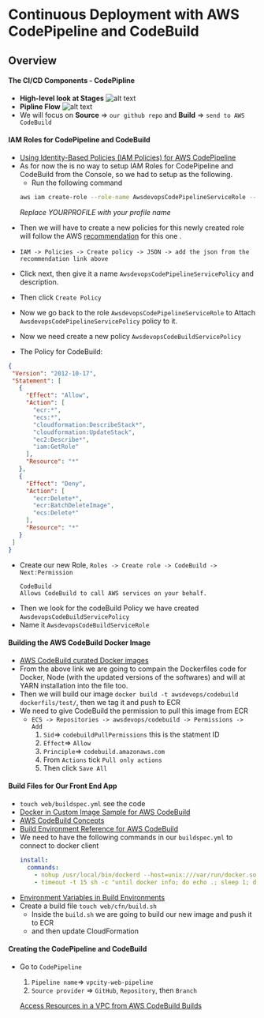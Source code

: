 # Continuous Deployment with AWS CodePipeline and CodeBuild

## Overview
#### The CI/CD Components - CodePipline
  * **High-level look at Stages**
    ![alt text](https://docs.aws.amazon.com/codepipeline/latest/userguide/images/Hi-Level-PipelineFlow.png)
  * **Pipline Flow**
    ![alt text](https://docs.aws.amazon.com/codepipeline/latest/userguide/images/PipelineFlow.png)
  * We will focus on **Source** => `our github repo` and **Build** => `send to AWS CodeBuild`



#### IAM Roles for CodePipeline and CodeBuild
  * [Using Identity-Based Policies (IAM Policies) for AWS CodePipeline ](https://docs.aws.amazon.com/codepipeline/latest/userguide/iam-identity-based-access-control.html#how-to-custom-role)
  * As for now the is no way to setup IAM Roles for CodePipeline and CodeBuild from the Console, so we had to setup as the following.
    - Run the following command
    ```bash
    aws iam create-role --role-name AwsdevopsCodePipelineServiceRole --assume-role-policy-document '{"Version":"2012-10-17","Statement":{"Effect":"Allow","Principal":{"Service":"codepipeline.amazonaws.com"},"Action":"sts:AssumeRole"}}' --profile YOURPROFILE
    ```
    *Replace YOURPROFILE with your profile name*
  
  - Then we will have to create a new policies for this newly created role will follow the AWS [recommendation](https://docs.aws.amazon.com/codepipeline/latest/userguide/how-to-custom-role.html) for this one .
  - `IAM -> Policies -> Create policy -> JSON -> add the json from the recommendation link above`
  - Click next, then give it a name `AwsdevopsCodePipelineServicePolicy` and description.
  - Then click `Create Policy`
  - Now we go back to the role `AwsdevopsCodePipelineServiceRole` to Attach `AwsdevopsCodePipelineServicePolicy` policy to it. 
  
  - Now we need create a new policy `AwsdevopsCodeBuildServicePolicy`
  - The Policy for CodeBuild:
   ```json
   {
    "Version": "2012-10-17",
    "Statement": [
      {
        "Effect": "Allow",
        "Action": [
          "ecr:*",
          "ecs:*",
          "cloudformation:DescribeStack*",
          "cloudformation:UpdateStack",
          "ec2:Describe*",
          "iam:GetRole"
        ],
        "Resource": "*"
      },
      {
        "Effect": "Deny",
        "Action": [
          "ecr:Delete*",
          "ecr:BatchDeleteImage",
          "ecs:Delete*"
        ],
        "Resource": "*"
      }
    ]
  }
  ```
  - Create our new Role, `Roles -> Create role -> CodeBuild -> Next:Permission`
    ```    
    CodeBuild
    Allows CodeBuild to call AWS services on your behalf.
    ```
  - Then we look for the codeBuild Policy we have created `AwsdevopsCodeBuildServicePolicy`
  - Name it `AwsdevopsCodeBuildServiceRole`



#### Building the AWS CodeBuild Docker Image
  * [AWS CodeBuild curated Docker images](https://github.com/aws/aws-codebuild-docker-images/tree/master/ubuntu)
  * From the above link we are going to compain the Dockerfiles code for Docker, Node (with the updated versions of the softwares) and will at YARN installation into the file too.
  * Then we will build our image `docker build -t awsdevops/codebuild dockerfils/test/`, then we tag it and push to ECR
  * We need to give CodeBuild the permission to pull this image from ECR
    - `ECS -> Repositories -> awsdevops/codebuild -> Permissions -> Add`
       1. `Sid`=> `codebuildPullPermissions` this is the statment ID
       2. `Effect`=> `Allow`
       3. `Principle`=> `codebuild.amazonaws.com`
       4. From `Actions` tick `Pull only actions`
       5. Then click `Save All`


#### Build Files for Our Front End App
  * `touch web/buildspec.yml` see the code
  * [Docker in Custom Image Sample for AWS CodeBuild](https://docs.aws.amazon.com/codebuild/latest/userguide/sample-docker-custom-image.html)
  * [AWS CodeBuild Concepts](https://docs.aws.amazon.com/codebuild/latest/userguide/concepts.html#concepts-how-it-works)
  * [Build Environment Reference for AWS CodeBuild](https://docs.aws.amazon.com/codebuild/latest/userguide/build-env-ref.html#build-env-ref-env-vars)
  * We need to have the following commands in our `buildspec.yml` to connect to docker client
    ```yaml
    install:
      commands:
        - nohup /usr/local/bin/dockerd --host=unix:///var/run/docker.sock --host=tcp://0.0.0.0:2375 --storage-driver=overlay&
        - timeout -t 15 sh -c "until docker info; do echo .; sleep 1; done"
    ```
  * [Environment Variables in Build Environments](https://docs.aws.amazon.com/codebuild/latest/userguide/build-env-ref-env-vars.html)
  * Create a build file `touch web/cfn/build.sh`
    - Inside the `build.sh` we are going to build our new image and push it to ECR
    - and then update CloudFormation


#### Creating the CodePipeline and CodeBuild
  * Go to `CodePipeline`
    1. `Pipeline name`=> `vpcity-web-pipeline`
    2. `Source provider` => `GitHub`, `Repository`, then `Branch`
    
    [Access Resources in a VPC from AWS CodeBuild Builds](https://aws.amazon.com/blogs/devops/access-resources-in-a-vpc-from-aws-codebuild-builds/)
